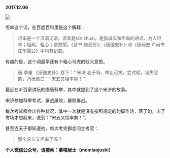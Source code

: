 
          
            
**2017.12.06**



![](//upload-images.jianshu.io/upload_images/51001-1235779495907d93.png)




坦率这个词，在百度百科里是这个解释：
>坦率是一个汉语词语，读音是tǎn shuài，是指诚实和坦率的讲话、为人坦率；粗疏，粗心；谓游憩。《晋书·庾亮传》、《唐国史补》和《唐阙史·卢尚书庄堕雷公》中均有记载。



有趣的是，这个词最早还有个粗心马虎的贬义意思。
>唐 李肇 《唐国史补》卷下：“ 宋济 老于场，举止可笑，尝试赋，误失官韵，乃抚膺曰：‘ 宋五又坦率矣！’”



最近在听百家讲坛的隋唐科举，其中就提到了这个宋济的故事。

宋济参加科举考试，屡战屡败，屡败屡战。

每次考试都会出各种状况，其中一次就是没有按照规定的韵脚作诗，落了韵，出了考场才想起来，说到：“宋五又坦率矣！”。

甚至连天子都知道他，每次考完都会问主考官：
>那个宋五又坦率了吗？




**个人微信公众号，请搜索：摹喵居士（momiaojushi）**

          
        